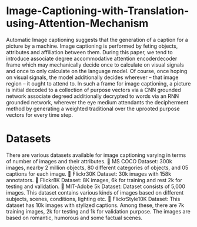 # Image-Captioning-with-Translation-using-Attention-Mechanism
Automatic Image captioning suggests that the generation of a caption
for a picture by a machine. Image captioning is performed by feting objects, attributes and
affiliation between them. During this paper, we tend to introduce associate degree accommodative attention encoderdecoder frame which may mechanically decide once to calculate on visual signals and once to only calculate on the language model. Of course, once hoping on visual signals, the model
additionally decides wherever – that image region – it ought to attend to. In such a frame for
image captioning, a picture is initial decoded to a collection of purpose vectors via a CNN
grounded network associate degreed additionally decrypted to words via an RNN grounded
network, wherever the eye medium attendants the decipherment method by generating a
weighted traditional over the uprooted purpose vectors for every time step. 

# Datasets
There are various datasets available for image captioning varying in terms of number of
images and their attributes. 
 MS COCO Dataset: 300k images, nearby 2 million objects, 80 different categories of
objects, and 05 captions for each image.
 Flickr30K Dataset: 30k images with 158k annotators.
 Flickr8K Dataset: 8K images, 6k for training and rest 2k for testing and validation.
 MIT-Adobe 5k Dataset: Dataset consists of 5,000 images. This dataset contains various
kinds of images based on different subjects, scenes, conditions, lighting etc.
 FlickrStyle10K Dataset: This dataset has 10k images with stylized captions. Among
these, there are 7k training images, 2k for testing and 1k for validation purpose. The
images are based on romantic, humorous and some factual scenes. 

